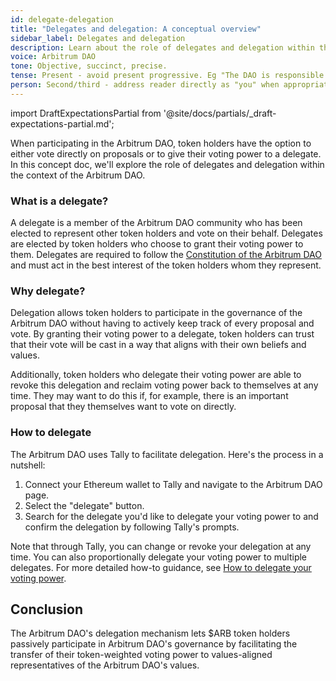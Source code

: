 ```yaml
---
id: delegate-delegation
title: "Delegates and delegation: A conceptual overview"
sidebar_label: Delegates and delegation
description: Learn about the role of delegates and delegation within the context of the Arbitrum DAO.
voice: Arbitrum DAO
tone: Objective, succinct, precise.
tense: Present - avoid present progressive. Eg "The DAO is responsible for..." instead of "The DAO is currently responsible for..." and "The DAO is implementing...".
person: Second/third - address reader directly as "you" when appropriate, refer to the DAO as the DAO, not as "we".
---
```


import DraftExpectationsPartial from '@site/docs/partials/_draft-expectations-partial.md'; 

<DraftExpectationsPartial />

When participating in the <a data-quicklook-from='arbitrum-dao'>Arbitrum DAO</a>, token holders have the option to either vote directly on proposals or to give their voting power to a delegate. In this concept doc, we'll explore the role of delegates and delegation within the context of the Arbitrum DAO.

### What is a delegate?

A delegate is a member of the Arbitrum DAO community who has been elected to represent other token holders and vote on their behalf. Delegates are elected by token holders who choose to grant their voting power to them. Delegates are required to follow the [Constitution of the Arbitrum DAO](../dao-constitution.md) and must act in the best interest of the token holders whom they represent.

### Why delegate?

Delegation allows token holders to participate in the <a data-quicklook-from='governance'>governance</a> of the Arbitrum DAO without having to actively keep track of every proposal and vote. By granting their voting power to a delegate, token holders can trust that their vote will be cast in a way that aligns with their own beliefs and values.

Additionally, token holders who delegate their voting power are able to revoke this delegation and reclaim voting power back to themselves at any time. They may want to do this if, for example, there is an important proposal that they themselves want to vote on directly.

### How to delegate

The Arbitrum DAO uses Tally to facilitate delegation. Here's the process in a nutshell:

1. Connect your Ethereum wallet to Tally and navigate to the Arbitrum DAO page.
2. Select the "delegate" button.
3. Search for the delegate you'd like to delegate your voting power to and confirm the delegation by following Tally's prompts.

Note that through Tally, you can change or revoke your delegation at any time. You can also proportionally delegate your voting power to multiple delegates. For more detailed how-to guidance, see [How to delegate your voting power](../how-tos/select-delegate-voting-power).

## Conclusion

The Arbitrum DAO's delegation mechanism lets $ARB token holders passively participate in Arbitrum DAO's governance by facilitating the transfer of their token-weighted voting power to values-aligned representatives of the Arbitrum DAO's values. 